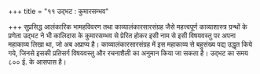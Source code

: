 +++
title = "११ उद्भट : कुमारसम्भव"

+++
सुप्रसिद्ध आलंकारिक भामहविवरण तथा काव्यालंकारसारसंग्रह जैसे महत्त्वपूर्ण काव्याशास्त्र ग्रन्थों के प्रणेता उद्भट ने भी कालिदास के कुमारसम्भव से प्रेरित होकर इसी नाम से इसी विषयवस्तु पर अपना महाकाव्य लिखा था, जो अब अप्राप्य है। काव्यालंकारसारसंग्रह में इस महाकाव्य से बहुसंख्य पद्य उद्धृत किये गये, जिनसे इसकी प्रतिसर्ग विषयवस्तु और रचनाशैली का अनुमान किया जा सकता है। उद्भट का समय ८०० ई. के आसपास है।